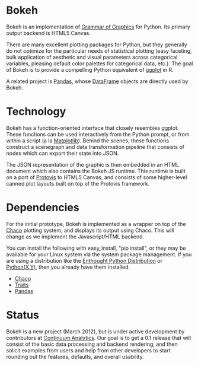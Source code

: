 Bokeh 
=====

Bokeh is an implementation of [Grammar of Graphics](http://www.cs.uic.edu/~wilkinson/TheGrammarOfGraphics/GOG.html) for Python.  Its primary
output backend is HTML5 Canvas.

There are many excellent plotting packages for Python, but they generally 
do not optimize for the particular needs of statistical plotting (easy faceting,
bulk application of aesthetic and visual parameters across categorical variables,
pleasing default color palettes for categorical data, etc.).  The goal of Bokeh
is to provide a compelling Python equivalent of [ggplot](http://ggplot.had.co.nz) in R.

A related project is [Pandas](http://pandas.pydata.org), whose [DataFrame](http://pandas.pydata.org/pandas-docs/stable/dsintro.html#dataframe) objects are directly
used by Bokeh.


Technology
==========

Bokeh has a function-oriented interface that closely resembles ggplot.  These
functions can be used interactively from the Python prompt, or from within a
script (a la [Matplotlib](http://matplotlib.sourceforge.net/)).  Behind the
scenes, these functions construct a scenegraph and data transformation pipeline
that consists of nodes which can export their state into JSON.

The JSON representation of the graphic is then embedded in an HTML document
which also contains the Bokeh JS runtime.  This runtime is built on a port of
[Protovis](http://mbostock.github.com/protovis/) to HTML5 Canvas, and consists
of some higher-level canned plot layouts built on top of the Protovis
framework.

Dependencies
============

For the initial prototype, Bokeh is implemented as a wrapper on top of the
[Chaco](http://code.enthought.com/projects/chaco) plotting system, and displays
its output using Chaco.  This will change as we implement the Javascript/HTML
backend.

You can install the following with easy_install, "pip install", or they may
be available for your Linux system via the system package management.  If you
are using a distribution like the [Enthought Python Distribution](http://enthought.com/epd) or [Python(X,Y)](http://code.google.com/p/pythonxy),
then you already have them installed.

 * [Chaco](https://github.com/enthought/chaco)
 * [Traits](https://github.com/enthought/traits)
 * [Pandas](https://github.com/pydata/pandas)


Status
======

Bokeh is a new project (March 2012), but is under active development by
contributors at [Continuum Analytics](http://continuum.io).  Our goal is to get
a 0.1 release that will consist of the basic data processing and backend
rendering, and then solicit examples from users and help from other developers
to start rounding out the features, defaults, and overall usability.




